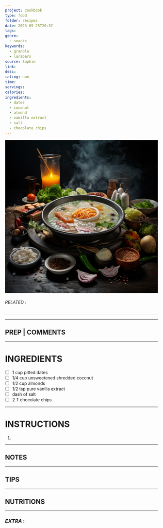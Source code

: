 ```yaml
---
project: cookbook
type: food
folder: recipes
date: 2023-09-25T20:37
tags: 
genre:
  - snacks
keywords:
  - granola
  - larabars
source: Sophie
link: 
desc: 
rating: non
time: 
servings: 
calories: 
ingredients:
  - dates
  - coconut
  - almond
  - vanilla extract
  - salt
  - chocolate chips
---
```


![IMAGE](_default.png)

###### *RELATED* : 
---


---
## PREP | COMMENTS



---
# INGREDIENTS

- [ ] 1 cup pitted dates
- [ ] 1/4 cup unsweetened shredded coconut
- [ ] 1/2 cup almonds
- [ ] 1/2 tsp pure vanilla extract
- [ ] dash of salt
- [ ] 2 T chocolate chips

---
# INSTRUCTIONS

1. 

---
## NOTES



---
## TIPS



---
## NUTRITIONS



---
### *EXTRA* :



